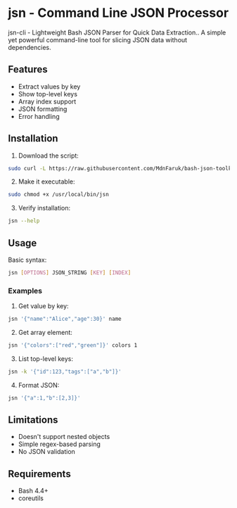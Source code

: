# jsn - Command Line JSON Processor
jsn-cli - Lightweight Bash JSON Parser for Quick Data Extraction.. A simple yet powerful command-line tool for slicing JSON data without dependencies.

## Features
- Extract values by key
- Show top-level keys
- Array index support
- JSON formatting
- Error handling

## Installation

1. Download the script:
```bash
sudo curl -L https://raw.githubusercontent.com/MdnFaruk/bash-json-toolkit/main/jsn.sh -o /usr/local/bin/jsn
```

2. Make it executable:
```bash
sudo chmod +x /usr/local/bin/jsn
```

3. Verify installation:
```bash
jsn --help
```

## Usage

Basic syntax:
```bash
jsn [OPTIONS] JSON_STRING [KEY] [INDEX]
```

### Examples

1. Get value by key:
```bash
jsn '{"name":"Alice","age":30}' name
```

2. Get array element:
```bash
jsn '{"colors":["red","green"]}' colors 1
```

3. List top-level keys:
```bash
jsn -k '{"id":123,"tags":["a","b"]}'
```

4. Format JSON:
```bash
jsn '{"a":1,"b":[2,3]}'
```

## Limitations
- Doesn't support nested objects
- Simple regex-based parsing
- No JSON validation

## Requirements
- Bash 4.4+
- coreutils
